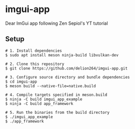 # imgui-app
Dear ImGui app following Zen Sepiol's YT tutorial

## Setup



```shell
# 1. Install dependencies
$ sudo apt install meson ninja-build libvulkan-dev

# 2. Clone this repository
$ git clone https://github.com/delion264/imgui-app.git

# 3. Configure source directory and bundle dependencies
$ cd imgui-app
$ meson build --native-file=native.build

# 4. Compile targets specified in meson.build
$ ninja -C build imgui_app_example
$ ninja -C build app_framework

# 5. Run the binaries from the build directory
$ ./imgui_app_example 
$ ./app_framework
```
